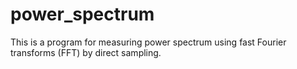 # power_spectrum
This is a program for measuring power spectrum using fast Fourier transforms (FFT) by direct sampling.

